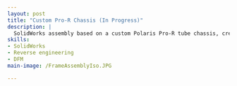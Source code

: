 ```yaml
---
layout: post
title: "Custom Pro-R Chassis (In Progress)"
description: |
  SolidWorks assembly based on a custom Polaris Pro-R tube chassis, created with the intent of getting all tubes and sheet metal parts laser      cut for the next iteration of the car.
skills: 
- SolidWorks
- Reverse engineering
- DFM
main-image: /FrameAssemblyIso.JPG

---
```


